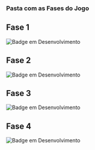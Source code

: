 ### Pasta com as Fases do Jogo

## Fase 1 
![Badge em Desenvolvimento](http://img.shields.io/static/v1?label=STATUS&message=DEMO&color=0000ff&style=for-the-badge)

## Fase 2
![Badge em Desenvolvimento](http://img.shields.io/static/v1?label=STATUS&message=DEMO&color=0000ff&style=for-the-badge)

## Fase 3
![Badge em Desenvolvimento](http://img.shields.io/static/v1?label=STATUS&message=DEMO&color=0000ff&style=for-the-badge)

## Fase 4
![Badge em Desenvolvimento](http://img.shields.io/static/v1?label=STATUS&message=EM%20DESENVOLVIMENTO&color=ffa500&style=for-the-badge)

<!---
Cores: 
    Azul: Demo; (054f77- escuro e 0000ff-claro)
    Verde: Pronta; (008000- verde escuro e 00ff00- verde limão)
    Laranja: Em Desevolvimento; (ffa500)
--->
